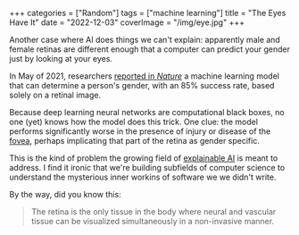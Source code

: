 +++
categories = ["Random"]
tags = ["machine learning"]
title = "The Eyes Have It"
date = "2022-12-03"
coverImage = "/img/eye.jpg"
+++

Another case where AI does things we can't explain: apparently male and female retinas are different enough that a computer can predict your gender just by looking at your eyes.

<!--more-->

In May of 2021, researchers <a href="https://www.nature.com/articles/s41598-021-89743-x" target="_blank">reported in *Nature*</a> a machine learning model that can determine a person's gender, with an 85% success rate, based solely on a retinal image. 

Because deep learning neural networks are computational black boxes, no one (yet) knows how the model does this trick. One clue: the model performs significantly worse in the presence of injury or disease of the <a target="_blank" href="https://en.wikipedia.org/wiki/Fovea_centralis">fovea</a>, perhaps implicating that part of the retina as gender specific.

This is the kind of problem the growing field of <a target="_blank" href="https://en.wikipedia.org/wiki/Explainable_artificial_intelligence">explainable AI</a> is meant to address. I find it ironic that we're building subfields of computer science to understand the mysterious inner workins of software we we didn't write.

By the way, did you know this:
> The retina is the only tissue in the body where neural and vascular tissue can be visualized simultaneously in a non-invasive manner.
